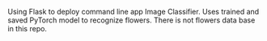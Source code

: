 Using Flask to deploy command line app Image Classifier.
Uses trained and saved PyTorch model to recognize flowers.
There is not flowers data base in this repo.